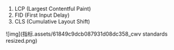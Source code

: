 1. LCP (Largest Contentful Paint)
2. FID (First Input Delay)
3. CLS (Cumulative Layout Shift)

![img](指标.assets/61849c9dcb087931d08dc358_cwv standards resized.png)
